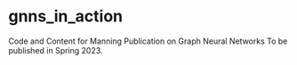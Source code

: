 # gnns_in_action
Code and Content for Manning Publication on Graph Neural Networks
To be published in Spring 2023.
